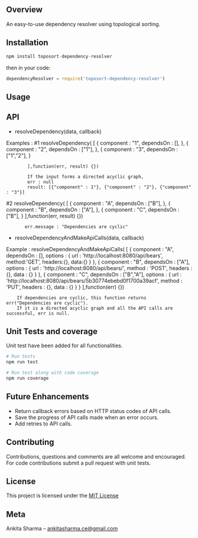 ## Overview

An easy-to-use dependency resolver using topological sorting.

## Installation

```js
npm install toposort-dependency-resolver
```

then in your code:

```js
dependencyResolver = require('toposort-dependency-resolver')
```

## Usage




## API

* resolveDependency(data, callback)

Examples : 
#1
		resolveDependency(
			[
				{
					component : "1", 
					dependsOn : [], 
				},
				{
					component : "2", 
					dependsOn : ["1"], 
				},
				{
					component : "3", 
					dependsOn : ["1","2"], 
				}

			],function(err, result) {})

			If the input forms a directed acyclic graph,
			err : null
			result: [{"component" : 1"}, {"component" : "2"}, {"component" : "3"}]

#2
		resolveDependency(
		   [
           		{
					component : "A", 
					dependsOn : ["B"], 
				},
				{
					component : "B", 
					dependsOn : ["A"], 
				},
				{
					component : "C", 
					dependsOn : ["B"], 
				}
		   ],function(err, result) {})

		   err.message : "Dependencies are cyclic"

* resolveDependencyAndMakeApiCalls(data, callback)

Example :
		resolveDependencyAndMakeApiCalls(
			[
           		{
					component : "A", 
					dependsOn : [],
					options : {
 						url : 'http://localhost:8080/api/bears',
						method:'GET',
						headers:{},
						data:{}
					} 
				},
				{
					component : "B", 
					dependsOn : ["A"],
					options : {
						url : 'http://localhost:8080/api/bears/',
						method : 'POST',
						headers : {},
						data : {}
					} 
				},
				{
					component : "C", 
					dependsOn : ["B","A"],
					options : {
						url : 'http://localhost:8080/api/bears/5b30774ebebd0f1700a39acf',
						method : 'PUT',
						headers : {},
						data : {}
				    } 
				}
		   ],function(err) {})

		If dependencies are cyclic, this function returns err("Dependencies are cyclic").
	    If it is a directed acyclic graph and all the API calls are successful, err is null.



## Unit Tests and coverage

Unit test have been added for all functionalities.

```sh
# Run tests
npm run test

# Run test along with code coverage
npm run coverage
```

## Future Enhancements

* Return callback errors based on HTTP status codes of API calls.
* Save the progress of API calls made when an error occurs.
* Add retries to API calls.

## Contributing

Contributions, questions and comments are all welcome and encouraged. For code contributions submit a pull request with unit tests.

## License

This project is licensed under the [MIT License](https://github.com/ankitasharmace/toposort-dependency-resolver/blob/master/LICENSE)

## Meta

Ankita Sharma – ankitasharma.ce@gmail.com